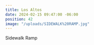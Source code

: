 ```yaml
---
title: Los Altos
date: 2024-02-15 09:47:00 -06:00
position: 42
image: "/uploads/SIDEWALK%20RAMP.jpg"
---
```


Sidewalk Ramp